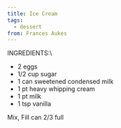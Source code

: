 ```yaml
---
title: Ice Cream
tags:
  - dessert
from: Frances Aukes
---
```

INGREDIENTS:\

-   2 eggs
-   1/2 cup sugar
-   1 can sweetened condensed milk
-   1 pt heavy whipping cream
-   1 pt milk
-   1 tsp vanilla

Mix, Fill can 2/3 full
